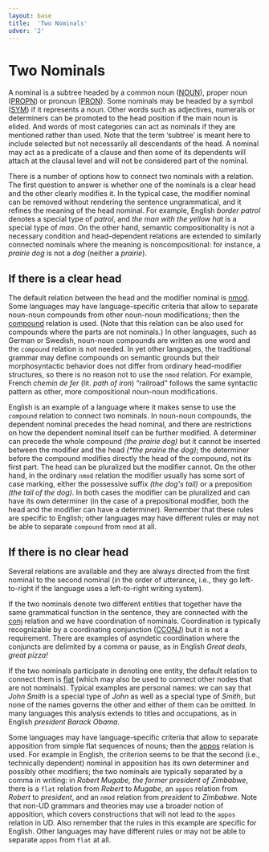 ```yaml
---
layout: base
title:  'Two Nominals'
udver: '2'
---
```


# Two Nominals

A nominal is a subtree headed by a common noun ([NOUN]()), proper noun ([PROPN]()) or pronoun ([PRON]()). Some nominals may be headed by a symbol ([SYM]()) if it represents a noun. Other words such as adjectives, numerals or determiners can be promoted to the head position if the main noun is elided. And words of most categories can act as nominals if they are mentioned rather than used. Note that the term ‘subtree’ is meant here to include selected but not necessarily all descendants of the head. A nominal may act as a predicate of a clause and then some of its dependents will attach at the clausal level and will not be considered part of the nominal.

There is a number of options how to connect two nominals with a relation. The first question to answer is whether one of the nominals is a clear head and the other clearly modifies it. In the typical case, the modifier nominal can be removed without rendering the sentence ungrammatical, and it refines the meaning of the head nominal. For example, English _border patrol_ denotes a special type of _patrol_, and _the man with the yellow hat_ is a special type of _man_. On the other hand, semantic compositionality is not a necessary condition and head-dependent relations are extended to similarly connected nominals where the meaning is noncompositional: for instance, a _prairie dog_ is not a _dog_ (neither a _prairie_).

## If there is a clear head

The default relation between the head and the modifier nominal is [nmod](). Some languages may have language-specific criteria that allow to separate noun-noun compounds from other noun-noun modifications; then the [compound]() relation is used. (Note that this relation can be also used for compounds where the parts are not nominals.) In other languages, such as German or Swedish, noun-noun compounds are written as one word and the `compound` relation is not needed. In yet other languages, the traditional grammar may define compounds on semantic grounds but their morphosyntactic behavior does not differ from ordinary head-modifier structures, so there is no reason not to use the `nmod` relation. For example, French _chemin de fer_ (lit. _path of iron_) “railroad” follows the same syntactic pattern as other, more compositional noun-noun modifications.

English is an example of a language where it makes sense to use the `compound` relation to connect two nominals. In noun-noun compounds, the dependent nominal precedes the head nominal, and there are restrictions on how the dependent nominal itself can be further modified. A determiner can precede the whole compound _(the prairie dog)_ but it cannot be inserted between the modifier and the head _(*the prairie the dog)_; the determiner before the compound modifies directly the head of the compound, not its first part. The head can be pluralized but the modifier cannot. On the other hand, in the ordinary `nmod` relation the modifier usually has some sort of case marking, either the possessive suffix _(the dog's tail)_ or a preposition _(the tail of the dog)_. In both cases the modifier can be pluralized and can have its own determiner (in the case of a prepositional modifier, both the head and the modifier can have a determiner). Remember that these rules are specific to English; other languages may have different rules or may not be able to separate `compound` from `nmod` at all.

## If there is no clear head

Several relations are available and they are always directed from the first nominal to the second nominal (in the order of utterance, i.e., they go left-to-right if the language uses a left-to-right writing system).

If the two nominals denote two different entities that together have the same grammatical function in the sentence, they are connected with the [conj]() relation and we have coordination of nominals. Coordination is typically recognizable by a coordinating conjunction ([CCONJ]()) but it is not a requirement. There are examples of asyndetic coordination where the conjuncts are delimited by a comma or pause, as in English _Great deals, great pizza!_

If the two nominals participate in denoting one entity, the default relation to connect them is [flat]() (which may also be used to connect other nodes that are not nominals). Typical examples are personal names: we can say that _John Smith_ is a special type of _John_ as well as a special type of _Smith_, but none of the names governs the other and either of them can be omitted. In many languages this analysis extends to titles and occupations, as in English _president Barack Obama_.

Some languages may have language-specific criteria that allow to separate apposition from simple flat sequences of nouns; then the [appos]() relation is used. For example in English, the criterion seems to be that the second (i.e., technically dependent) nominal in apposition has its own determiner and possibly other modifiers; the two nominals are typically separated by a comma in writing: in _Robert Mugabe, the former president of Zimbabwe_, there is a `flat` relation from _Robert_ to _Mugabe_, an `appos` relation from _Robert_ to _president_, and an `nmod` relation from _president_ to _Zimbabwe_. Note that non-UD grammars and theories may use a broader notion of apposition, which covers constructions that will not lead to the `appos` relation in UD. Also remember that the rules in this example are specific for English. Other languages may have different rules or may not be able to separate `appos` from `flat` at all.
